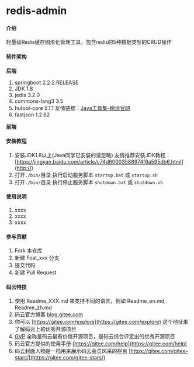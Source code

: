 # redis-admin

#### 介绍
轻量级Redis缓存图形化管理工具，包含redis的5种数据类型的CRUD操作

#### 软件架构
 **后端** 
1. springboot 2.2.2.RELEASE
2. JDK 1.8
3. jedis 3.2.0
4. commons-lang3 3.5
5. hutool-core 5.1.1  友情链接：[Java工具集-糊涂官网](https://www.hutool.cn/)
6. fastjson 1.2.62


 **前端** 



#### 安装教程

1.  安装JDK1.8以上(Java同学已安装的请忽略) 
友情推荐安装JDK教程：[https://jingyan.baidu.com/article/c74d60003588974f6a595db6.html](http://)
2.  打开`./bin/`目录 执行启动服务脚本 `startup.bat` 或 `startup.sh`
3.  打开`./bin/`目录 执行停止服务脚本 `shutdown.bat` 或 `shutdown.sh`

#### 使用说明

1.  xxxx
2.  xxxx
3.  xxxx

#### 参与贡献

1.  Fork 本仓库
2.  新建 Feat_xxx 分支
3.  提交代码
4.  新建 Pull Request


#### 码云特技

1.  使用 Readme\_XXX.md 来支持不同的语言，例如 Readme\_en.md, Readme\_zh.md
2.  码云官方博客 [blog.gitee.com](https://blog.gitee.com)
3.  你可以 [https://gitee.com/explore](https://gitee.com/explore) 这个地址来了解码云上的优秀开源项目
4.  [GVP](https://gitee.com/gvp) 全称是码云最有价值开源项目，是码云综合评定出的优秀开源项目
5.  码云官方提供的使用手册 [https://gitee.com/help](https://gitee.com/help)
6.  码云封面人物是一档用来展示码云会员风采的栏目 [https://gitee.com/gitee-stars/](https://gitee.com/gitee-stars/)